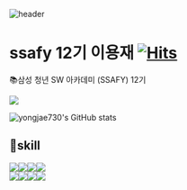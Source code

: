 ![header](https://capsule-render.vercel.app/api?type=waving&color=auto&height=300&section=header&text=welcome)

# ssafy 12기 이용재 [![Hits](https://hits.seeyoufarm.com/api/count/incr/badge.svg?url=https%3A%2F%2Fgithub.com%2Fyongjae730%2Fhit-counter)](https://hits.seeyoufarm.com)


📚삼성 청년 SW 아카데미 (SSAFY) 12기


<img src="http://mazassumnida.wtf/api/v2/generate_badge?boj=lyj3023"/>

![yongjae730's GitHub stats](https://github-readme-stats.vercel.app/api?username=yongjae730&show_icons=true&theme=transparent)

  
## 👀skill

<img src="https://img.shields.io/badge/python-3776AB?style=flat-square&logo=python&logoColor=white"/><img src="https://img.shields.io/badge/css-1572B6?style=flat-square&logo=css3&logoColor=white"/><img src="https://img.shields.io/badge/javascript-F7DF1E?style=flat-square&logo=javascript&logoColor=white"/><img src="https://img.shields.io/badge/Django-092E20?style=flat-square&logo=simpleicons_Django&logoColor=white"/><br>
<img src="https://img.shields.io/badge/html5-E34F26?style=flat-square&logo=html5&logoColor=white"/><img src="https://img.shields.io/badge/gitlab-FC6D26?style=flat-square&logo=gitlab&logoColor=white"/><img src="https://img.shields.io/badge/vue.js-4FC08D?style=flat-square&logo=vuedotjs&logoColor=white"/><img src="https://img.shields.io/badge/github-181717?style=flat-square&logo=github&logoColor=white"/><br>

